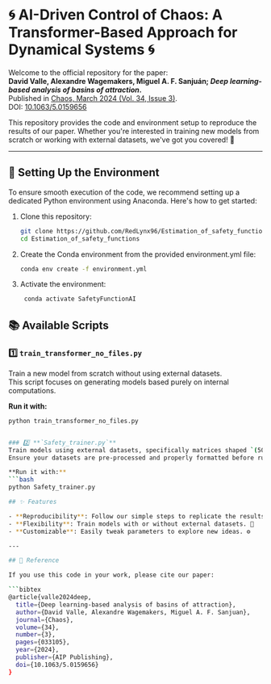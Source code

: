 # 🌀 AI-Driven Control of Chaos: A Transformer-Based Approach for Dynamical Systems 🌀

Welcome to the official repository for the paper:  
**David Valle, Alexandre Wagemakers, Miguel A. F. Sanjuán; *Deep learning-based analysis of basins of attraction*.**  
Published in [Chaos, March 2024 (Vol. 34, Issue 3)](https://doi.org/10.1063/5.0159656).  
DOI: [10.1063/5.0159656](https://doi.org/10.1063/5.0159656)

This repository provides the code and environment setup to reproduce the results of our paper. Whether you're interested in training new models from scratch or working with external datasets, we've got you covered! 🚀

---

## 🔧 Setting Up the Environment

To ensure smooth execution of the code, we recommend setting up a dedicated Python environment using Anaconda. Here's how to get started:

1. Clone this repository:
   ```bash
   git clone https://github.com/RedLynx96/Estimation_of_safety_functions.git
   cd Estimation_of_safety_functions
   ```

2. Create the Conda environment from the provided environment.yml file:
   ```bash
   conda env create -f environment.yml
   ```

3. Activate the environment:
   ```bash
    conda activate SafetyFunctionAI
   ```

## 📚 Available Scripts

### 1️⃣ **`train_transformer_no_files.py`**
Train a new model from scratch without using external datasets.  
This script focuses on generating models based purely on internal computations.

**Run it with:**
```bash
python train_transformer_no_files.py


### 2️⃣ **`Safety_trainer.py`**
Train models using external datasets, specifically matrices shaped `(50, 1000)`.  
Ensure your datasets are pre-processed and properly formatted before running this script.

**Run it with:**
```bash
python Safety_trainer.py

## ✨ Features

- **Reproducibility**: Follow our simple steps to replicate the results from the paper. 🔄
- **Flexibility**: Train models with or without external datasets. 🧠
- **Customizable**: Easily tweak parameters to explore new ideas. ⚙️

---

## 📜 Reference

If you use this code in your work, please cite our paper:

```bibtex
@article{valle2024deep,
  title={Deep learning-based analysis of basins of attraction},
  author={David Valle, Alexandre Wagemakers, Miguel A. F. Sanjuan},
  journal={Chaos},
  volume={34},
  number={3},
  pages={033105},
  year={2024},
  publisher={AIP Publishing},
  doi={10.1063/5.0159656}
}
